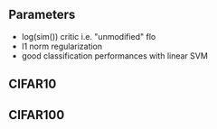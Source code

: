 ## Parameters

- log(sim()) critic i.e. "unmodified" flo
- l1 norm regularization
- good classification performances with linear SVM


## CIFAR10




## CIFAR100
